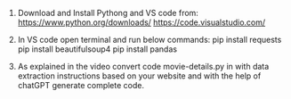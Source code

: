 1) Download and Install Pythong and VS code from:
https://www.python.org/downloads/
https://code.visualstudio.com/

2) In VS code open terminal and run below commands:
pip install requests
pip install beautifulsoup4
pip install pandas


3) As explained in the video convert code movie-details.py in with data extraction instructions based on your website and with the help of chatGPT generate complete code.

